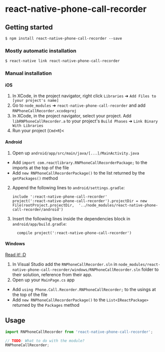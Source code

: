 
# react-native-phone-call-recorder

## Getting started

`$ npm install react-native-phone-call-recorder --save`

### Mostly automatic installation

`$ react-native link react-native-phone-call-recorder`

### Manual installation


#### iOS

1. In XCode, in the project navigator, right click `Libraries` ➜ `Add Files to [your project's name]`
2. Go to `node_modules` ➜ `react-native-phone-call-recorder` and add `RNPhoneCallRecorder.xcodeproj`
3. In XCode, in the project navigator, select your project. Add `libRNPhoneCallRecorder.a` to your project's `Build Phases` ➜ `Link Binary With Libraries`
4. Run your project (`Cmd+R`)<

#### Android

1. Open up `android/app/src/main/java/[...]/MainActivity.java`
  - Add `import com.reactlibrary.RNPhoneCallRecorderPackage;` to the imports at the top of the file
  - Add `new RNPhoneCallRecorderPackage()` to the list returned by the `getPackages()` method
2. Append the following lines to `android/settings.gradle`:
  	```
  	include ':react-native-phone-call-recorder'
  	project(':react-native-phone-call-recorder').projectDir = new File(rootProject.projectDir, 	'../node_modules/react-native-phone-call-recorder/android')
  	```
3. Insert the following lines inside the dependencies block in `android/app/build.gradle`:
  	```
      compile project(':react-native-phone-call-recorder')
  	```

#### Windows
[Read it! :D](https://github.com/ReactWindows/react-native)

1. In Visual Studio add the `RNPhoneCallRecorder.sln` in `node_modules/react-native-phone-call-recorder/windows/RNPhoneCallRecorder.sln` folder to their solution, reference from their app.
2. Open up your `MainPage.cs` app
  - Add `using Phone.Call.Recorder.RNPhoneCallRecorder;` to the usings at the top of the file
  - Add `new RNPhoneCallRecorderPackage()` to the `List<IReactPackage>` returned by the `Packages` method


## Usage
```javascript
import RNPhoneCallRecorder from 'react-native-phone-call-recorder';

// TODO: What to do with the module?
RNPhoneCallRecorder;
```
  